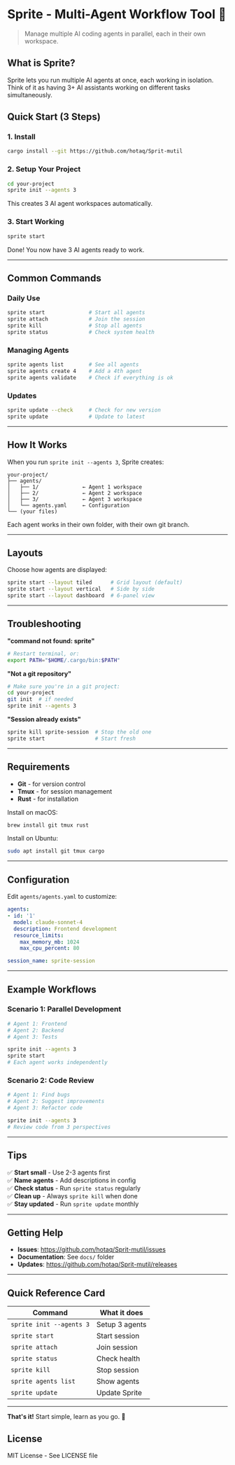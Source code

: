 # Sprite - Multi-Agent Workflow Tool 🚀

> Manage multiple AI coding agents in parallel, each in their own workspace.

## What is Sprite?

Sprite lets you run multiple AI agents at once, each working in isolation. Think of it as having 3+ AI assistants working on different tasks simultaneously.

## Quick Start (3 Steps)

### 1. Install

```bash
cargo install --git https://github.com/hotaq/Sprit-mutil
```

### 2. Setup Your Project

```bash
cd your-project
sprite init --agents 3
```

This creates 3 AI agent workspaces automatically.

### 3. Start Working

```bash
sprite start
```

Done! You now have 3 AI agents ready to work.

---

## Common Commands

### Daily Use

```bash
sprite start              # Start all agents
sprite attach             # Join the session
sprite kill               # Stop all agents
sprite status             # Check system health
```

### Managing Agents

```bash
sprite agents list        # See all agents
sprite agents create 4    # Add a 4th agent
sprite agents validate    # Check if everything is ok
```

### Updates

```bash
sprite update --check     # Check for new version
sprite update             # Update to latest
```

---

## How It Works

When you run `sprite init --agents 3`, Sprite creates:

```
your-project/
├── agents/
│   ├── 1/              ← Agent 1 workspace
│   ├── 2/              ← Agent 2 workspace
│   ├── 3/              ← Agent 3 workspace
│   └── agents.yaml     ← Configuration
└── (your files)
```

Each agent works in their own folder, with their own git branch.

---

## Layouts

Choose how agents are displayed:

```bash
sprite start --layout tiled      # Grid layout (default)
sprite start --layout vertical   # Side by side
sprite start --layout dashboard  # 6-panel view
```

---

## Troubleshooting

**"command not found: sprite"**
```bash
# Restart terminal, or:
export PATH="$HOME/.cargo/bin:$PATH"
```

**"Not a git repository"**
```bash
# Make sure you're in a git project:
cd your-project
git init  # if needed
sprite init --agents 3
```

**"Session already exists"**
```bash
sprite kill sprite-session  # Stop the old one
sprite start                # Start fresh
```

---

## Requirements

- **Git** - for version control
- **Tmux** - for session management
- **Rust** - for installation

Install on macOS:
```bash
brew install git tmux rust
```

Install on Ubuntu:
```bash
sudo apt install git tmux cargo
```

---

## Configuration

Edit `agents/agents.yaml` to customize:

```yaml
agents:
- id: '1'
  model: claude-sonnet-4
  description: Frontend development
  resource_limits:
    max_memory_mb: 1024
    max_cpu_percent: 80

session_name: sprite-session
```

---

## Example Workflows

### Scenario 1: Parallel Development
```bash
# Agent 1: Frontend
# Agent 2: Backend
# Agent 3: Tests

sprite init --agents 3
sprite start
# Each agent works independently
```

### Scenario 2: Code Review
```bash
# Agent 1: Find bugs
# Agent 2: Suggest improvements
# Agent 3: Refactor code

sprite init --agents 3
# Review code from 3 perspectives
```

---

## Tips

✅ **Start small** - Use 2-3 agents first  
✅ **Name agents** - Add descriptions in config  
✅ **Check status** - Run `sprite status` regularly  
✅ **Clean up** - Always `sprite kill` when done  
✅ **Stay updated** - Run `sprite update` monthly  

---

## Getting Help

- **Issues**: https://github.com/hotaq/Sprit-mutil/issues
- **Documentation**: See `docs/` folder
- **Updates**: https://github.com/hotaq/Sprit-mutil/releases

---

## Quick Reference Card

| Command | What it does |
|---------|-------------|
| `sprite init --agents 3` | Setup 3 agents |
| `sprite start` | Start session |
| `sprite attach` | Join session |
| `sprite status` | Check health |
| `sprite kill` | Stop session |
| `sprite agents list` | Show agents |
| `sprite update` | Update Sprite |

---

**That's it!** Start simple, learn as you go. 🎯

## License

MIT License - See LICENSE file
